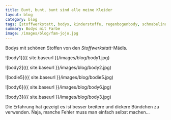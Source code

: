 ```yaml
---
title: Bunt, bunt, bunt sind alle meine Kleider
layout: blog
category: blog
tags: [stoffwerkstatt, bodys, kinderstoffe, regenbogenbody, schnabelina]  
summary: Bodys mit Farbe
image: /images/blog/fam-jojo.jpg
---
```


Bodys mit schönen Stoffen von den *Stoffwerkstatt*-Mädls. 

![body1]({{ site.baseurl }}/images/blog/body1.jpg)

![body2]({{ site.baseurl }}/images/blog/body2.jpg)

![bodie5]({{ site.baseurl }}/images/blog/bodie5.jpg)

![body6]({{ site.baseurl }}/images/blog/body6.jpg)

![body3]({{ site.baseurl }}/images/blog/body3.jpg)

Die Erfahrung hat gezeigt es ist besser breitere und dickere Bündchen zu verwenden. Naja, manche Fehler muss man einfach selbst machen...